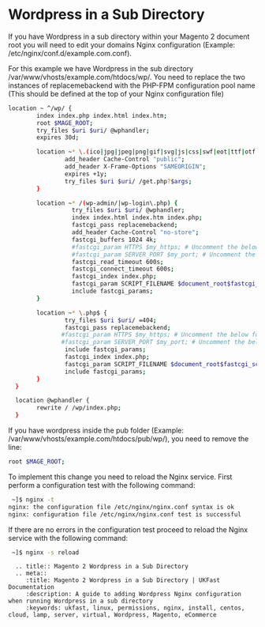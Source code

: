 # Wordpress in a Sub Directory

If you have Wordpress in a sub directory within your Magento 2 document root you will need to edit your domains Nginx configuration (Example: /etc/nginx/conf.d/example.com.conf). 

For this example we have Wordpress in the sub directory /var/www/vhosts/example.com/htdocs/wp/. You need to replace the two instances of replacemebackend with the PHP-FPM configuration pool name (This should be defined at the top of your Nginx configuration file) 

```bash
location ~ ^/wp/ {
        index index.php index.html index.htm;
        root $MAGE_ROOT;
        try_files $uri $uri/ @wphandler;
        expires 30d;

        location ~* \.(ico|jpg|jpeg|png|gif|svg|js|css|swf|eot|ttf|otf|woff|woff2)$ {
                add_header Cache-Control "public";
                add_header X-Frame-Options "SAMEORIGIN";
                expires +1y;
                try_files $uri $uri/ /get.php?$args;
        }

        location ~* /(wp-admin/|wp-login\.php) {
                  try_files $uri $uri/ @wphandler;
                  index index.html index.htm index.php;
                  fastcgi_pass replacemebackend;
                  add_header Cache-Control "no-store";
                  fastcgi_buffers 1024 4k;
                  #fastcgi_param HTTPS $my_https; # Uncomment the below for SSL offloading
                  #fastcgi_param SERVER_PORT $my_port; # Uncomment the below for SSL offloading
                  fastcgi_read_timeout 600s;
                  fastcgi_connect_timeout 600s;
                  fastcgi_index index.php;
                  fastcgi_param SCRIPT_FILENAME $document_root$fastcgi_script_name;
                  include fastcgi_params;
        }

        location ~* \.php$ {
                try_files $uri $uri/ =404;
                fastcgi_pass replacemebackend;
               #fastcgi_param HTTPS $my_https; # Uncomment the below for SSL offloading
               #fastcgi_param SERVER_PORT $my_port; # Uncomment the below for SSL offloading
                include fastcgi_params;
                fastcgi_index index.php;
                fastcgi_param SCRIPT_FILENAME $document_root$fastcgi_script_name;
                include fastcgi_params;
        }
  }

  location @wphandler {
        rewrite / /wp/index.php;
  }
```

If you have wordpress inside the pub folder (Example: /var/www/vhosts/example.com/htdocs/pub/wp/), you need to remove the line:


```bash
root $MAGE_ROOT;
```

To implement this change you need to reload the Nginx service. First perform a configuration test with the following command:

```bash
 ~]$ nginx -t
nginx: the configuration file /etc/nginx/nginx.conf syntax is ok
nginx: configuration file /etc/nginx/nginx.conf test is successful
```

If there are no errors in the configuration test proceed to reload the Nginx service with the following command:

```bash
 ~]$ nginx -s reload
```

```eval_rst
  .. title:: Magento 2 Wordpress in a Sub Directory
  .. meta::
     :title: Magento 2 Wordpress in a Sub Directory | UKFast Documentation
     :description: A guide to adding Wordpress Nginx configuration when running Wordpress in a sub directory
     :keywords: ukfast, linux, permissions, nginx, install, centos, cloud, lamp, server, virtual, Wordpress, Magento, eCommerce
